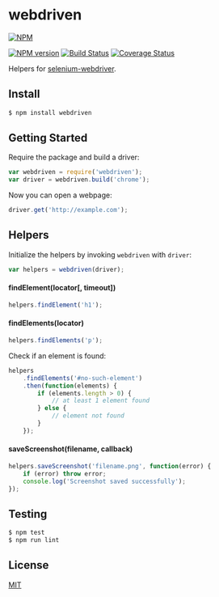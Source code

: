 # webdriven

[![NPM](https://nodei.co/npm/webdriven.png)](https://nodei.co/npm/webdriven/)

[![NPM version](https://img.shields.io/npm/v/webdriven.svg)](https://www.npmjs.com/package/webdriven)
[![Build Status](https://travis-ci.org/remarkablemark/webdriven.svg?branch=master)](https://travis-ci.org/remarkablemark/webdriven)
[![Coverage Status](https://coveralls.io/repos/github/remarkablemark/webdriven/badge.svg?branch=master)](https://coveralls.io/github/remarkablemark/webdriven?branch=master)

Helpers for [selenium-webdriver](https://www.npmjs.com/package/selenium-webdriver).

## Install

```sh
$ npm install webdriven
```

## Getting Started

Require the package and build a driver:

```js
var webdriven = require('webdriven');
var driver = webdriven.build('chrome');
```

Now you can open a webpage:

```js
driver.get('http://example.com');
```

## Helpers

Initialize the helpers by invoking `webdriven` with `driver`:

```js
var helpers = webdriven(driver);
```

#### findElement(locator[, timeout])

```js
helpers.findElement('h1');
```

#### findElements(locator)

```js
helpers.findElements('p');
```

Check if an element is found:

```js
helpers
    .findElements('#no-such-element')
    .then(function(elements) {
        if (elements.length > 0) {
            // at least 1 element found
        } else {
            // element not found
        }
    });
```

#### saveScreenshot(filename, callback)

```js
helpers.saveScreenshot('filename.png', function(error) {
    if (error) throw error;
    console.log('Screenshot saved successfully');
});
```

## Testing

```sh
$ npm test
$ npm run lint
```

## License

[MIT](https://github.com/remarkablemark/webdriven/blob/master/LICENSE)
